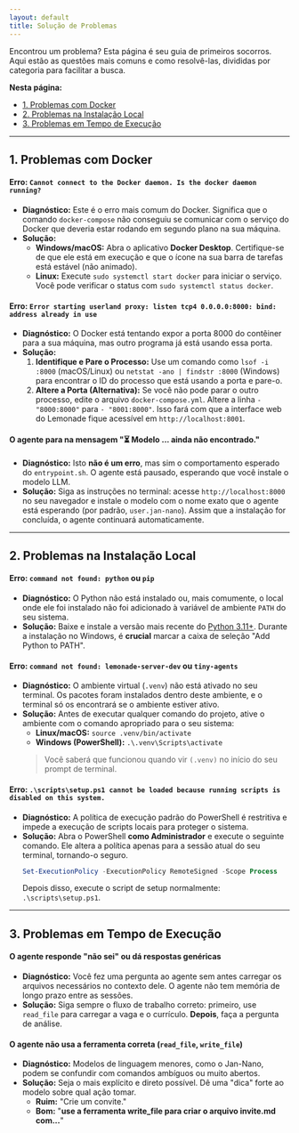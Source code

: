 ```yaml
---
layout: default
title: Solução de Problemas
---
```


Encontrou um problema? Esta página é seu guia de primeiros socorros. Aqui estão as questões mais comuns e como resolvê-las, divididas por categoria para facilitar a busca.

<div class="toc">
  <strong>Nesta página:</strong>
  <ul>
    <li><a href="#problemas-com-docker">1. Problemas com Docker</a></li>
    <li><a href="#problemas-na-instalacao-local">2. Problemas na Instalação Local</a></li>
    <li><a href="#problemas-em-tempo-de-execucao">3. Problemas em Tempo de Execução</a></li>
  </ul>
</div>

---

<h2 id="problemas-com-docker">1. Problemas com Docker</h2>

#### Erro: `Cannot connect to the Docker daemon. Is the docker daemon running?`
-   **Diagnóstico:** Este é o erro mais comum do Docker. Significa que o comando `docker-compose` não conseguiu se comunicar com o serviço do Docker que deveria estar rodando em segundo plano na sua máquina.
-   **Solução:**
    -   **Windows/macOS:** Abra o aplicativo **Docker Desktop**. Certifique-se de que ele está em execução e que o ícone na sua barra de tarefas está estável (não animado).
    -   **Linux:** Execute `sudo systemctl start docker` para iniciar o serviço. Você pode verificar o status com `sudo systemctl status docker`.

#### Erro: `Error starting userland proxy: listen tcp4 0.0.0.0:8000: bind: address already in use`
-   **Diagnóstico:** O Docker está tentando expor a porta 8000 do contêiner para a sua máquina, mas outro programa já está usando essa porta.
-   **Solução:**
    1.  **Identifique e Pare o Processo:** Use um comando como `lsof -i :8000` (macOS/Linux) ou `netstat -ano | findstr :8000` (Windows) para encontrar o ID do processo que está usando a porta e pare-o.
    2.  **Altere a Porta (Alternativa):** Se você não pode parar o outro processo, edite o arquivo `docker-compose.yml`. Altere a linha `- "8000:8000"` para `- "8001:8000"`. Isso fará com que a interface web do Lemonade fique acessível em `http://localhost:8001`.

#### O agente para na mensagem "⏳ Modelo ... ainda não encontrado."
-   **Diagnóstico:** Isto **não é um erro**, mas sim o comportamento esperado do `entrypoint.sh`. O agente está pausado, esperando que você instale o modelo LLM.
-   **Solução:** Siga as instruções no terminal: acesse `http://localhost:8000` no seu navegador e instale o modelo com o nome exato que o agente está esperando (por padrão, `user.jan-nano`). Assim que a instalação for concluída, o agente continuará automaticamente.

---

<h2 id="problemas-na-instalacao-local">2. Problemas na Instalação Local</h2>

#### Erro: `command not found: python` ou `pip`
-   **Diagnóstico:** O Python não está instalado ou, mais comumente, o local onde ele foi instalado não foi adicionado à variável de ambiente `PATH` do seu sistema.
-   **Solução:** Baixe e instale a versão mais recente do [Python 3.11+](https://www.python.org/downloads/). Durante a instalação no Windows, é **crucial** marcar a caixa de seleção "Add Python to PATH".

#### Erro: `command not found: lemonade-server-dev` ou `tiny-agents`
-   **Diagnóstico:** O ambiente virtual (`.venv`) não está ativado no seu terminal. Os pacotes foram instalados dentro deste ambiente, e o terminal só os encontrará se o ambiente estiver ativo.
-   **Solução:** Antes de executar qualquer comando do projeto, ative o ambiente com o comando apropriado para o seu sistema:
    -   **Linux/macOS:** `source .venv/bin/activate`
    -   **Windows (PowerShell):** `.\.venv\Scripts\activate`
    > Você saberá que funcionou quando vir `(.venv)` no início do seu prompt de terminal.

#### Erro: `.\scripts\setup.ps1 cannot be loaded because running scripts is disabled on this system.`
-   **Diagnóstico:** A política de execução padrão do PowerShell é restritiva e impede a execução de scripts locais para proteger o sistema.
-   **Solução:** Abra o PowerShell **como Administrador** e execute o seguinte comando. Ele altera a política apenas para a sessão atual do seu terminal, tornando-o seguro.
    ```powershell
    Set-ExecutionPolicy -ExecutionPolicy RemoteSigned -Scope Process
    ```
    Depois disso, execute o script de setup normalmente: `.\scripts\setup.ps1`.

---

<h2 id="problemas-em-tempo-de-execucao">3. Problemas em Tempo de Execução</h2>

#### O agente responde "não sei" ou dá respostas genéricas
-   **Diagnóstico:** Você fez uma pergunta ao agente sem antes carregar os arquivos necessários no contexto dele. O agente não tem memória de longo prazo entre as sessões.
-   **Solução:** Siga sempre o fluxo de trabalho correto: primeiro, use `read_file` para carregar a vaga e o currículo. **Depois**, faça a pergunta de análise.

#### O agente não usa a ferramenta correta (`read_file`, `write_file`)
-   **Diagnóstico:** Modelos de linguagem menores, como o Jan-Nano, podem se confundir com comandos ambíguos ou muito abertos.
-   **Solução:** Seja o mais explícito e direto possível. Dê uma "dica" forte ao modelo sobre qual ação tomar.
    -   **Ruim:** "Crie um convite."
    -   **Bom:** "**use a ferramenta write_file para criar o arquivo invite.md com...**"